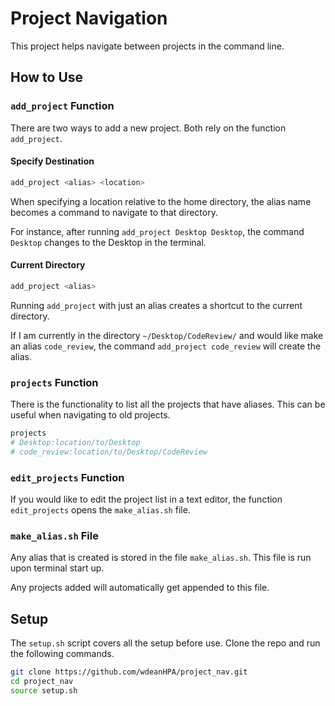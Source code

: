 
# Project Navigation

This project helps navigate between projects in the command line.

## How to Use

### `add_project` Function

There are two ways to add a new project. Both rely on the function `add_project`.

#### Specify Destination

```zsh
add_project <alias> <location>
```

When specifying a location relative to the home directory, the alias name becomes a command to navigate to that directory.

For instance, after running `add_project Desktop Desktop`, the command `Desktop` changes to the Desktop in the terminal.

#### Current Directory

```zsh
add_project <alias>
```

Running `add_project` with just an alias creates a shortcut to the current directory.

If I am currently in the directory `~/Desktop/CodeReview/` and would like make an alias `code_review`, the command `add_project code_review` will create the alias.

### `projects` Function

There is the functionality to list all the projects that have aliases. This can be useful when navigating to old projects.

```zsh
projects
# Desktop:location/to/Desktop
# code_review:location/to/Desktop/CodeReview
```

### `edit_projects` Function

If you would like to edit the project list in a text editor, the function `edit_projects` opens the `make_alias.sh` file.

### `make_alias.sh` File

Any alias that is created is stored in the file `make_alias.sh`. This file is run upon terminal start up.

Any projects added will automatically get appended to this file.


## Setup

The `setup.sh` script covers all the setup before use. Clone the repo and run the following commands.

```zsh
git clone https://github.com/wdeanHPA/project_nav.git
cd project_nav
source setup.sh
```
